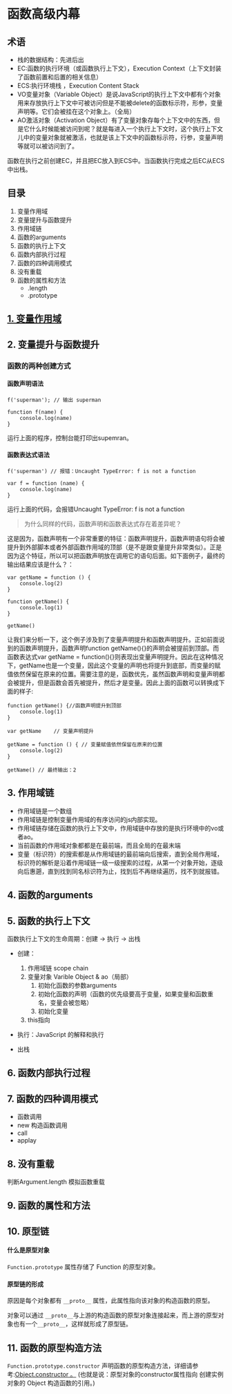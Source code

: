 # 函数高级内幕

## 术语
* 栈的数据结构：先进后出
* EC:函数的执行环境（或函数执行上下文），Execution Context（上下文封装了函数前置和后置的相关信息）
* ECS:执行环境栈 ，Execution Content Stack
* VO变量对象（Variable Object）是说JavaScript的执行上下文中都有个对象用来存放执行上下文中可被访问但是不能被delete的函数标示符，形参，变量声明等。它们会被挂在这个对象上。（全局）
* AO激活对象（Activation Object）有了变量对象存每个上下文中的东西，但是它什么时候能被访问到呢？就是每进入一个执行上下文时，这个执行上下文儿中的变量对象就被激活，也就是该上下文中的函数标示符，行参，变量声明等就可以被访问到了。

函数在执行之前创建EC，并且把EC放入到ECS中。当函数执行完成之后EC从ECS中出栈。

## 目录

1. 变量作用域
2. 变量提升与函数提升
3. 作用域链
4. 函数的arguments
5. 函数的执行上下文
6. 函数内部执行过程
7. 函数的四种调用模式
8. 没有重载
9. 函数的属性和方法
	* .length
	* .prototype

## [1. 变量作用域](../30-let,var/20191220-let,var.md)

## 2. 变量提升与函数提升

### 函数的两种创建方式

#### 函数声明语法

```
f('superman'); // 输出 superman

function f(name) {
	console.log(name)
}
```

运行上面的程序，控制台能打印出supemran。

#### 函数表达式语法

```
f('superman') // 报错：Uncaught TypeError: f is not a function

var f = function (name) {
	console.log(name)
}
```

运行上面的代码，会报错Uncaught TypeError: f is not a function

> 为什么同样的代码，函数声明和函数表达式存在着差异呢？

这是因为，函数声明有一个非常重要的特征：函数声明提升，函数声明语句将会被提升到外部脚本或者外部函数作用域的顶部（是不是跟变量提升非常类似）。正是因为这个特征，所以可以把函数声明放在调用它的语句后面。如下面例子，最终的输出结果应该是什么？：

```
var getName = function () {
    console.log(2)
}

function getName() {
	console.log(1)
}

getName()
```

让我们来分析一下，这个例子涉及到了变量声明提升和函数声明提升。正如前面说到的函数声明提升，函数声明function getName(){}的声明会被提前到顶部。而函数表达式var getName = function(){}则表现出变量声明提升。因此在这种情况下，getName也是一个变量，因此这个变量的声明也将提升到底部，而变量的赋值依然保留在原来的位置。需要注意的是，函数优先，虽然函数声明和变量声明都会被提升，但是函数会首先被提升，然后才是变量。因此上面的函数可以转换成下面的样子:

```
function getName() {//函数声明提升到顶部
    console.log(1)
}

var getName    // 变量声明提升
  
getName = function () { // 变量赋值依然保留在原来的位置
	console.log(2)
}
  
getName() // 最终输出：2
```

## 3. 作用域链

* 作用域链是一个数组
* 作用域链是控制变量作用域的有序访问的js内部实现。
* 作用域链存储在函数的执行上下文中，作用域链中存放的是执行环境中的vo或者ao。
* 当前函数的作用域对象都都是在最前端，而且全局的在最末端
* 变量（标识符）的搜索都是从作用域链的最前端向后搜索，直到全局作用域，标识符的解析是沿着作用域链一级一级搜索的过程，从第一个对象开始，逐级向后惠遡，直到找到同名标识符为止，找到后不再继续遍历，找不到就报错。

## 4. 函数的arguments

## 5. 函数的执行上下文

函数执行上下文的生命周期：创建 -> 执行 -> 出栈

* 创建：

	1. 作用域链 scope chain
	2. 变量对象 Varible Object & ao（局部）
	    1. 初始化函数的参数arguments
	    2. 初始化函数的声明（函数的优先级要高于变量，如果变量和函数重名，变量会被忽略）
	    3. 初始化变量
	3. this指向

* 执行：JavaScript 的解释和执行
* 出栈

## 6. 函数内部执行过程

## 7. 函数的四种调用模式

* 函数调用
* new 构造函数调用
* call 
* applay 

## 8. 没有重载

判断Argument.length 模拟函数重载

## 9. 函数的属性和方法

## 10. 原型链

#### 什么是原型对象

`Function.prototype` 属性存储了 Function 的原型对象。

#### 原型链的形成

原因是每个对象都有 `__proto__` 属性，此属性指向该对象的构造函数的原型。

对象可以通过 `__proto__`与上游的构造函数的原型对象连接起来，而上游的原型对象也有一个`__proto__`，这样就形成了原型链。

## 11. 函数的原型构造方法

`Function.prototype.constructor` 声明函数的原型构造方法，详细请参考:[Object.constructor 。](https://developer.mozilla.org/zh-CN/docs/Web/JavaScript/Reference/Global_Objects/Object/constructor) (也就是说：原型对象的constructor属性指向 创建实例对象的 Object 构造函数的引用。)